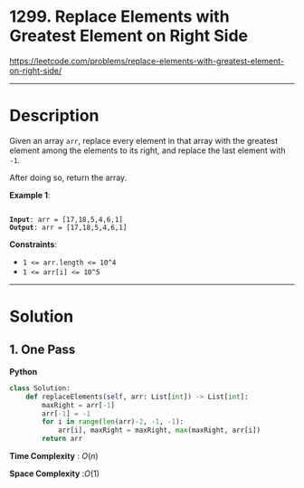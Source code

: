 # 1299. Replace Elements with Greatest Element on Right Side

https://leetcode.com/problems/replace-elements-with-greatest-element-on-right-side/

---

# Description

Given an array `arr`, replace every element in that array with the greatest element among the elements to its right, and replace the last element with `-1`.

After doing so, return the array.

**Example 1**:

<pre><code>
<b>Input</b>: arr = [17,18,5,4,6,1]
<b>Output</b>: arr = [17,18,5,4,6,1]
</code></pre>

**Constraints**:

- `1 <= arr.length <= 10^4`
- `1 <= arr[i] <= 10^5`

---

# Solution

## 1. One Pass

**Python**
```python
class Solution:
    def replaceElements(self, arr: List[int]) -> List[int]:
        maxRight = arr[-1]
        arr[-1] = -1
        for i in range(len(arr)-2, -1, -1):
            arr[i], maxRight = maxRight, max(maxRight, arr[i])
        return arr
```

**Time Complexity** : $O(n)$

**Space Complexity** :$O(1)$